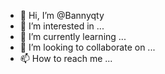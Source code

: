 - 👋 Hi, I’m @Bannyqty
- 👀 I’m interested in ...
- 🌱 I’m currently learning ...
- 💞️ I’m looking to collaborate on ...
- 📫 How to reach me ...

<!---
Bannyqty/Bannyqty is a ✨ special ✨ repository because its `README.md` (this file) appears on your GitHub profile.
You can click the Preview link to take a look at your changes.
--->
